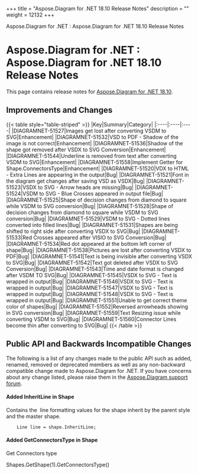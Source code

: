 +++
title = "Aspose.Diagram for .NET 18.10 Release Notes" 
description = "" 
weight = 12132 
+++

Aspose.Diagram for .NET : Aspose.Diagram for .NET 18.10 Release Notes  

# Aspose.Diagram for .NET : Aspose.Diagram for .NET 18.10 Release Notes


This page contains release notes for [Aspose.Diagram for .NET 18.10](https://www.nuget.org/packages/Aspose.Diagram/18.10.0).

## Improvements and Changes

{{< table style="table-striped" >}}
|Key|Summary|Category|
|:----|:----|:----|
|DIAGRAMNET-51527|Images get lost after converting VSDM to SVG|Enhancement|
|DIAGRAMNET-51532|VSD to PDF - Shadow of the image is not correct|Enhancement|
|DIAGRAMNET-51536|Shadow of the shape got removed after VSDX to SVG Conversion|Enhancement|
|DIAGRAMNET-51544|Underline is removed from text after converting VSDM to SVG|Enhancement|
|DIAGRAMNET-51558|Implement Getter for Shape.ConnectorsType|Enhancement|
|DIAGRAMNET-51520|VDX to HTML - Extra Lines are appearing in the output|Bug|
|DIAGRAMNET-51521|Font in the diagram get changes after saving VSD as VSDX|Bug|
|DIAGRAMNET-51523|VSDX to SVG - Arrow heads are missing|Bug|
|DIAGRAMNET-51524|VSDM to SVG - Blue Crosses appeared in output file|Bug|
|DIAGRAMNET-51525|Shape of decision changes from diamond to square while VSDM to SVG conversion|Bug|
|DIAGRAMNET-51528|Shape of decision changes from diamond to square while VSDM to SVG conversion|Bug|
|DIAGRAMNET-51529|VSDM to SVG - Dotted lines converted into filled lines|Bug|
|DIAGRAMNET-51531|Shapes are being shifted to right side after converting VSDX to SVG|Bug|
|DIAGRAMNET-51533|Red Crosses appeared after VISIO to SVG Conversion|Bug|
|DIAGRAMNET-51534|Red dot appeared at the bottom left corner of shape|Bug|
|DIAGRAMNET-51538|Pictures are lost after converting VSDX to PDF|Bug|
|DIAGRAMNET-51541|Text is being invisible after converting VSDX to SVG|Bug|
|DIAGRAMNET-51542|Text got deleted after VSDX to SVG Conversion|Bug|
|DIAGRAMNET-51543|Time and date format is changed after VSDM TO SVG|Bug|
|DIAGRAMNET-51545|VSDX to SVG - Text is wrapped in output|Bug|
|DIAGRAMNET-51546|VSDX to SVG - Text is wrapped in output|Bug|
|DIAGRAMNET-51547|VSDX to SVG - Text is wrapped in output|Bug|
|DIAGRAMNET-51548|VSDX to SVG - Text is wrapped in output|Bug|
|DIAGRAMNET-51551|Unable to get correct theme color of shapes|Bug|
|DIAGRAMNET-51552|Reversed arrowheads showing in SVG conversion|Bug|
|DIAGRAMNET-51559|Text Resizing issue while converting VSDM to SVG|Bug|
|DIAGRAMNET-51560|Connector Lines become thin after converting to SVG|Bug|
{{< /table >}}

## Public API and Backwards Incompatible Changes

The following is a list of any changes made to the public API such as added, renamed, removed or deprecated members as well as any non-backward compatible change made to Aspose.Diagram for .NET. If you have concerns about any change listed, please raise them in the [Aspose.Diagram support forum](https://forum.aspose.com/c/diagram).

#### Added InheritLine in Shape

Contains the  line formatting values for the shape inherit by the parent style and the master shape.

		Line line = shape.InheritLine;

#### Added GetConnectorsType in Shape

Get Connectors type

Shapes.GetShape(1).GetConnectorsType()

  

